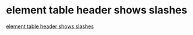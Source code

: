 # element table header shows slashes
[element table header shows slashes](https://aiwithcloud.com/2022/09/14/element_table_header_shows_slashes/)
